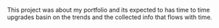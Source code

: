 This project was about my portfolio and its expected to has time to time upgrades basin on the trends and the collected info that flows with time.
